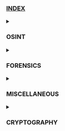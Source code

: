 ### [**INDEX** ](https://github.com/kietbl/Write-up/blob/main/WhiteHat%20Play%2011/README.md)
<details>
<summary><h3>OSINT</h3></summary>
  
* [osint01-Summer vacation: my first place](https://github.com/kietbl/Write-up/tree/main/WhiteHat%20Play%2011/osint01-Summer%20vacation:%20my%20first%20place)
  
* [osint02-Summer vacation: Flight Flight Flight](https://github.com/kietbl/Write-up/tree/main/WhiteHat%20Play%2011/osint02-Summer%20vacation:%20Flight%20Flight%20Flight)

* [osint04-Adultery I](https://github.com/kietbl/Write-up/tree/main/WhiteHat%20Play%2011/osint04-Adultery%20I)

* [osint05-leak](https://github.com/kietbl/Write-up/tree/main/WhiteHat%20Play%2011/osint05-leak)

* [osint06-Adultery II](https://github.com/kietbl/Write-up/tree/main/WhiteHat%20Play%2011/osint06-Adultery%20II)
</details>

<details>
<summary><h3>FORENSICS</h3></summary>

* [for05-Corrupt](https://github.com/kietbl/Write-up/tree/main/WhiteHat%20Play%2011/for05-Corrupt)
* for06-Beginner forensics
</details>

<details>
<summary><h3>MISCELLANEOUS</h3></summary>
  
 * [misc01-Summer](https://github.com/kietbl/Write-up/tree/main/WhiteHat%20Play%2011/misc01-Summer)
 * [misc04-Audio](https://github.com/kietbl/Write-up/tree/main/WhiteHat%20Play%2011/misc04-Audio)
</details>

<details>
<summary><h3>CRYPTOGRAPHY</h3></summary>
</details>

